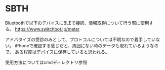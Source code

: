 # SBTH

Bluetoothで以下のデバイスにBLEで接続、情報取得について行う際に使用する。
https://www.switchbot.jp/meter

アドバタイズの受診のみとして、プロトコルについては不明なので着手していない。
iPhoneで確認する感じだと、周囲にない時のデータも取れているようなので、
ある程度はデバイスに保存していると思われる。

使用方法についてはcmdディレクトリ参照
